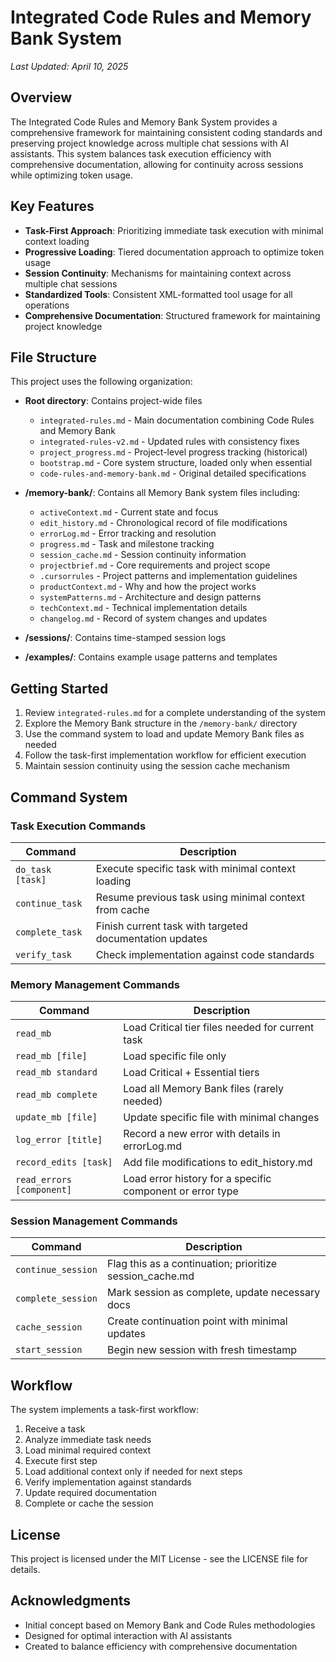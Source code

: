 # Integrated Code Rules and Memory Bank System

*Last Updated: April 10, 2025*

## Overview

The Integrated Code Rules and Memory Bank System provides a comprehensive framework for maintaining consistent coding standards and preserving project knowledge across multiple chat sessions with AI assistants. This system balances task execution efficiency with comprehensive documentation, allowing for continuity across sessions while optimizing token usage.

## Key Features

- **Task-First Approach**: Prioritizing immediate task execution with minimal context loading
- **Progressive Loading**: Tiered documentation approach to optimize token usage
- **Session Continuity**: Mechanisms for maintaining context across multiple chat sessions
- **Standardized Tools**: Consistent XML-formatted tool usage for all operations
- **Comprehensive Documentation**: Structured framework for maintaining project knowledge

## File Structure

This project uses the following organization:

- **Root directory**: Contains project-wide files
  - `integrated-rules.md` - Main documentation combining Code Rules and Memory Bank
  - `integrated-rules-v2.md` - Updated rules with consistency fixes
  - `project_progress.md` - Project-level progress tracking (historical)
  - `bootstrap.md` - Core system structure, loaded only when essential
  - `code-rules-and-memory-bank.md` - Original detailed specifications
  
- **/memory-bank/**: Contains all Memory Bank system files including:
  - `activeContext.md` - Current state and focus
  - `edit_history.md` - Chronological record of file modifications
  - `errorLog.md` - Error tracking and resolution
  - `progress.md` - Task and milestone tracking
  - `session_cache.md` - Session continuity information  
  - `projectbrief.md` - Core requirements and project scope
  - `.cursorrules` - Project patterns and implementation guidelines
  - `productContext.md` - Why and how the project works
  - `systemPatterns.md` - Architecture and design patterns
  - `techContext.md` - Technical implementation details
  - `changelog.md` - Record of system changes and updates
  
- **/sessions/**: Contains time-stamped session logs
- **/examples/**: Contains example usage patterns and templates

## Getting Started

1. Review `integrated-rules.md` for a complete understanding of the system
2. Explore the Memory Bank structure in the `/memory-bank/` directory
3. Use the command system to load and update Memory Bank files as needed
4. Follow the task-first implementation workflow for efficient execution
5. Maintain session continuity using the session cache mechanism

## Command System

### Task Execution Commands

| Command | Description |
|---------|-------------|
| `do_task [task]` | Execute specific task with minimal context loading |
| `continue_task` | Resume previous task using minimal context from cache |
| `complete_task` | Finish current task with targeted documentation updates |
| `verify_task` | Check implementation against code standards |

### Memory Management Commands

| Command | Description |
|---------|-------------|
| `read_mb` | Load Critical tier files needed for current task |
| `read_mb [file]` | Load specific file only |
| `read_mb standard` | Load Critical + Essential tiers |
| `read_mb complete` | Load all Memory Bank files (rarely needed) |
| `update_mb [file]` | Update specific file with minimal changes |
| `log_error [title]` | Record a new error with details in errorLog.md |
| `record_edits [task]` | Add file modifications to edit_history.md |
| `read_errors [component]` | Load error history for a specific component or error type |

### Session Management Commands

| Command | Description |
|---------|-------------|
| `continue_session` | Flag this as a continuation; prioritize session_cache.md |
| `complete_session` | Mark session as complete, update necessary docs |
| `cache_session` | Create continuation point with minimal updates |
| `start_session` | Begin new session with fresh timestamp |

## Workflow

The system implements a task-first workflow:

1. Receive a task
2. Analyze immediate task needs
3. Load minimal required context
4. Execute first step
5. Load additional context only if needed for next steps
6. Verify implementation against standards
7. Update required documentation
8. Complete or cache the session

## License

This project is licensed under the MIT License - see the LICENSE file for details.

## Acknowledgments

- Initial concept based on Memory Bank and Code Rules methodologies
- Designed for optimal interaction with AI assistants
- Created to balance efficiency with comprehensive documentation
